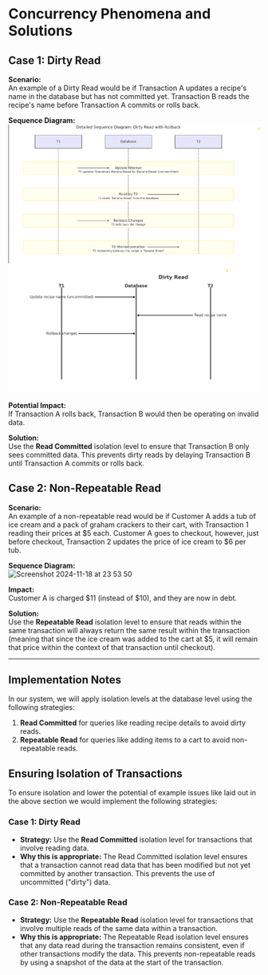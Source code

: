 
# Concurrency Phenomena and Solutions

## Case 1: Dirty Read
**Scenario:**  
An example of a Dirty Read would be if Transaction A updates a recipe's name in the database but has not committed yet. Transaction B reads the recipe's name before Transaction A commits or rolls back.

**Sequence Diagram:**  
![Dirty Read](dirtyReadpt1.png)
![Dirty Read Diagram](dirtyReadPt2.png)

**Potential Impact:**  
If Transaction A rolls back, Transaction B would then be operating on invalid data.

**Solution:**  
Use the **Read Committed** isolation level to ensure that Transaction B only sees committed data. This prevents dirty reads by delaying Transaction B until Transaction A commits or rolls back.

## Case 2: Non-Repeatable Read
**Scenario:**  
An example of a non-repeatable read would be if Customer A adds a tub of ice cream and a pack of graham crackers to their cart, with Transaction 1 reading their prices at $5 each. Customer A goes to checkout, however, just before checkout, Transaction 2 updates the price of ice cream to $6 per tub.

**Sequence Diagram:**  
<img width="370" alt="Screenshot 2024-11-18 at 23 53 50" src="https://github.com/user-attachments/assets/f3f1e8e1-f03b-4ec1-a888-b53b00dc9e65">

**Impact:**  
Customer A is charged $11 (instead of $10), and they are now in debt.

**Solution:**  
Use the **Repeatable Read** isolation level to ensure that reads within the same transaction will always return the same result within the transaction (meaning that since the ice cream was added to the cart at $5, it will remain that price within the context of that transaction until checkout).

---

## Implementation Notes
In our system, we will apply isolation levels at the database level using the following strategies:

1. **Read Committed** for queries like reading recipe details to avoid dirty reads.
2. **Repeatable Read** for queries like adding items to a cart to avoid non-repeatable reads.

## Ensuring Isolation of Transactions

To ensure isolation and lower the potential of example issues like laid out in the above section we would implement the  following strategies:

### Case 1: Dirty Read
- **Strategy:** Use the **Read Committed** isolation level for transactions that involve reading data.
- **Why this is appropriate:** The Read Committed isolation level ensures that a transaction cannot read data that has been modified but not yet committed by another transaction. This prevents the use of uncommitted ("dirty") data.
### Case 2: Non-Repeatable Read
- **Strategy:** Use the **Repeatable Read** isolation level for transactions that involve multiple reads of the same data within a transaction.
- **Why this is appropriate:** The Repeatable Read isolation level ensures that any data read during the transaction remains consistent, even if other transactions modify the data. This prevents non-repeatable reads by using a snapshot of the data at the start of the transaction. 

